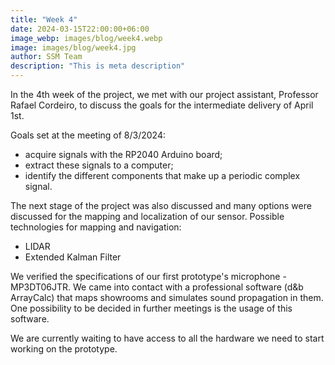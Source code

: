 ```yaml
---
title: "Week 4"
date: 2024-03-15T22:00:00+06:00
image_webp: images/blog/week4.webp
image: images/blog/week4.jpg
author: SSM Team
description: "This is meta description"
---
```


In the 4th week of the project, we met with our project assistant, Professor Rafael Cordeiro, to discuss the goals for the intermediate delivery of April 1st.

Goals set at the meeting of 8/3/2024:
* acquire signals with the RP2040 Arduino board;
* extract these signals to a computer;
* identify the different components that make up a periodic complex signal.

The next stage of the project was also discussed and many options were discussed for the mapping and localization of our sensor.
Possible technologies for mapping and navigation:
* LIDAR
* Extended Kalman Filter

We verified the specifications of our first prototype's microphone - MP3DT06JTR.
We came into contact with a professional software (d&b ArrayCalc) that maps showrooms and simulates sound propagation in them.
One possibility to be decided in further meetings is the usage of this software.

We are currently waiting to have access to all the hardware we need to start working on the prototype.
